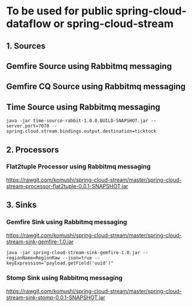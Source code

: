 # To be used for public spring-cloud-dataflow or spring-cloud-stream

## 1. Sources

## Gemfire Source using Rabbitmq messaging

## Gemfire CQ Source using Rabbitmq messaging

## Time Source using Rabbitmq messaging

```
java -jar time-source-rabbit-1.0.0.BUILD-SNAPSHOT.jar --server.port=7070 --spring.cloud.stream.bindings.output.destination=ticktock
```

## 2. Processors

### Flat2tuple Processor using Rabbitmq messaging
https://rawgit.com/komushi/spring-cloud-stream/master/spring-cloud-stream-processor-flat2tuple-0.0.1-SNAPSHOT.jar

## 3. Sinks

### Gemfire Sink using Rabbitmq messaging
https://rawgit.com/komushi/spring-cloud-stream/master/spring-cloud-stream-sink-gemfire-1.0.jar

```
java -jar spring-cloud-stream-sink-gemfire-1.0.jar --regionName=RegionRaw --json=true --keyExpression="payload.getField('uuid')"
```

### Stomp Sink using Rabbitmq messaging
https://rawgit.com/komushi/spring-cloud-stream/master/spring-cloud-stream-sink-stomp-0.0.1-SNAPSHOT.jar